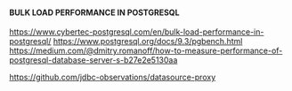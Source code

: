 #### BULK LOAD PERFORMANCE IN POSTGRESQL

https://www.cybertec-postgresql.com/en/bulk-load-performance-in-postgresql/
https://www.postgresql.org/docs/9.3/pgbench.html
https://medium.com/@dmitry.romanoff/how-to-measure-performance-of-postgresql-database-server-s-b27e2e5130aa

https://github.com/jdbc-observations/datasource-proxy